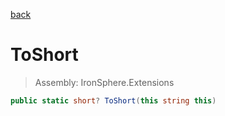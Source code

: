 ﻿

[back](/IronSphere.Extensions/types/StringCastingExtension)

# ToShort

> Assembly: IronSphere.Extensions

```csharp
public static short? ToShort(this string this)
```



 